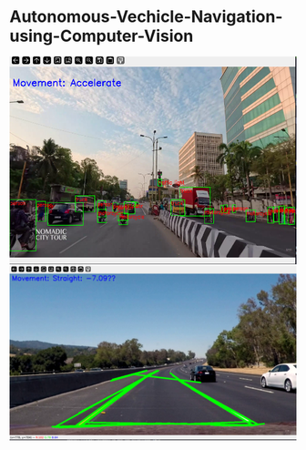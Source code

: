 # Autonomous-Vechicle-Navigation-using-Computer-Vision
<img src="Screenshot from 2024-09-25 11-00-42.png">
<img src="Screenshot from 2024-09-25 11-01-18.png">

